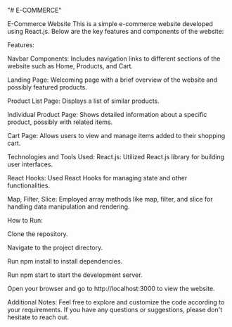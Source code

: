 
"# E-COMMERCE" 


E-Commerce Website
This is a simple e-commerce website developed using React.js. Below are the key features and components of the website:

Features:

Navbar Components:
Includes navigation links to different sections of the website such as Home, Products, and Cart.

Landing Page:
Welcoming page with a brief overview of the website and possibly featured products.

Product List Page:
Displays a list of similar products.

Individual Product Page:
Shows detailed information about a specific product, possibly with related items.

Cart Page:
Allows users to view and manage items added to their shopping cart.

Technologies and Tools Used:
React.js:
Utilized React.js library for building user interfaces.

React Hooks:
Used React Hooks for managing state and other functionalities.

Map, Filter, Slice:
Employed array methods like map, filter, and slice for handling data manipulation and rendering.

How to Run:

Clone the repository.

Navigate to the project directory.

Run npm install to install dependencies.

Run npm start to start the development server.

Open your browser and go to http://localhost:3000 to view the website.

Additional Notes:
Feel free to explore and customize the code according to your requirements. If you have any questions or suggestions, please don't hesitate to reach out.
